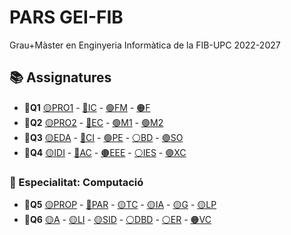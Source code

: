 # PARS GEI-FIB

Grau+Màster en Enginyeria Informàtica de la FIB-UPC 2022-2027

## 📚 Assignatures
 - **🍁Q1** [🟡PRO1](Obligatories/Q1/PRO1) - [🔵IC](Obligatories/Q1/IC) - [🟢FM](Obligatories/Q1/FM) - [🟠F](Obligatories/Q1/F)
 - **🌺Q2** [🟡PRO2](Obligatories/Q2/PRO2) - [🔵EC](Obligatories/Q2/EC) - [🟢M1](Obligatories/Q2/M1) - [🟢M2](Obligatories/Q2/M2)
 - **🍁Q3** [🟡EDA](Obligatories/Q3/EDA) - [🔵CI](Obligatories/Q3/CI) - [🟢PE](Obligatories/Q3/PE) - [⚪BD](Obligatories/Q3/BD) - [🟣SO](Obligatories/Q3/SO)
 - **🌺Q4** [🟡IDI](Obligatories/Q4/IDI) - [🔵AC](Obligatories/Q4/AC) - [🟤EEE](Obligatories/Q4/EEE) - [⚪IES](Obligatories/Q4/IES) - [🟣XC](Obligatories/Q4/XC)
 ### 📝 Especialitat: Computació
 - **🍁Q5** [🟡PROP](Obligatories/Q5/PROP) - [🔵PAR](Obligatories/Q5/PAR) - [🟡TC](Obligatories/Q5/TC) - [🟡IA](Obligatories/Q5/IA) - [🟡G](Obligatories/Q5/G) - [🟡LP](Obligatories/Q5/LP)
 - **🌺Q6** [🟡A](Obligatories/Q6/A) - [🟡LI](Obligatories/Q6/LI) - [🟡SID](Obligatories/Q6/SID) - [⚪DBD](Obligatories/Q6/DBD) - [⚪ER](Obligatories/Q6/ER) - [🟠VC](Obligatories/Q6/VC)
